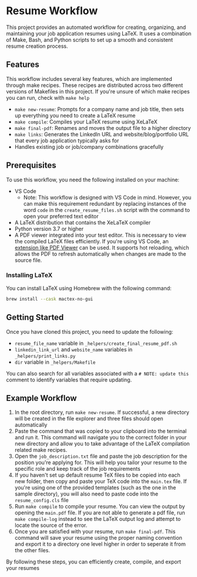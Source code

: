 # Resume Workflow 

This project provides an automated workflow for creating, organizing, and maintaining your job application resumes using LaTeX. It uses a combination of Make, Bash, and Python scripts to set up a smooth and consistent resume creation process. 

## Features

This workflow includes several key features, which are implemented through make recipes. These recipes are distributed across two different versions of Makefiles in this project. If you're unsure of which make recipes you can run, check with `make help`

- `make new-resume`: Prompts for a company name and job title, then sets up everything you need to create a LaTeX resume 
- `make compile`: Compiles your LaTeX resume using XeLaTeX
- `make final-pdf`: Renames and moves the output file to a higher directory
- `make links`: Generates the LinkedIn URL and website/blog/portfolio URL that every job application typically asks for
- Handles existing job or job/company combinations gracefully

## Prerequisites

To use this workflow, you need the following installed on your machine:

- VS Code
  - Note: This workflow is designed with VS Code in mind. However, you can make this requirement redundant by replacing instances of the word `code` in the `create_resume_files.sh` script with the command to open your preferred text editor
- A LaTeX distribution that contains the XeLaTeX compiler
- Python version 3.7 or higher
- A PDF viewer integrated into your test editor. This is necessary to view the compiled LaTeX files efficiently. If you're using VS Code, an [extension like PDF Viewer](https://marketplace.visualstudio.com/items?itemName=tomoki1207.pdf) can be used. It supports hot reloading, which allows the PDF to refresh automatically when changes are made to the source file.

### Installing LaTeX

You can install LaTeX using Homebrew with the following command:

```bash
brew install --cask mactex-no-gui
```

## Getting Started

Once you have cloned this project, you need to update the following:

- `resume_file_name` variable in  `_helpers/create_final_resume_pdf.sh`
- `linkedin_link_url` and `website_name` variables in `_helpers/print_links.py`
- `dir` variable in `_helpers/Makefile`

You can also search for all variables associated with a `# NOTE: update this` comment to identify variables that require updating.

## Example Workflow

1. In the root directory, run `make new-resume`. If successful, a new directory will be created in the file explorer and three files should open automatically
2. Paste the command that was copied to your clipboard into the terminal and run it. This command will navigate you to the correct folder in your new directory and allow you to take advantage of the LaTeX compilation related make recipes.
3. Open the `job_description.txt` file and paste the job description for the position you're applying for. This will help you tailor your resume to the specific role and keep track of the job requirements
4. If you haven't set up default resume TeX files to be copied into each new folder, then copy and paste your TeX code into the `main.tex` file. If you're using one of the provided templates (such as the one in the sample directory), you will also need to paste code into the `resume_config.cls` file
5. Run `make compile` to compile your resume. You can view the output by opening the `main.pdf` file. If you are not able to generate a pdf file, run `make compile-log` instead to see the LaTeX output log and attempt to locate the source of the error. 
6. Once you are satisfied with your resume, run `make final-pdf`. This command will save your resume using the proper naming convention and export it to a directory one level higher in order to seperate it from the other files.

By following these steps, you can efficiently create, compile, and export your resumes